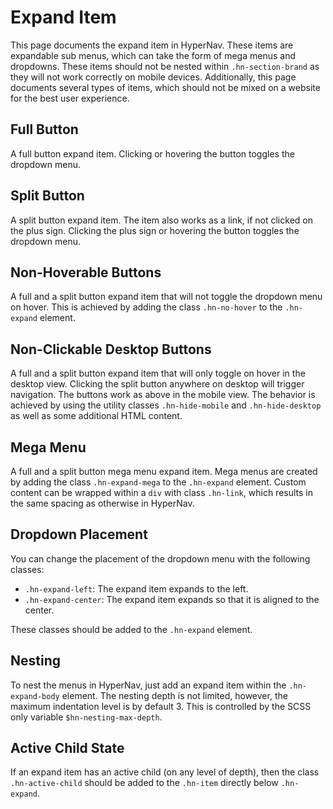 ﻿# Expand Item

This page documents the expand item in HyperNav. 
These items are expandable sub menus, which can take the form of
mega menus and dropdowns. These items should not be nested within 
`.hn-section-brand` as they will not work correctly on mobile devices. 
Additionally, this page documents several types of items, which should
not be mixed on a website for the best user experience.

## Full Button

A full button expand item. Clicking or hovering the button toggles the dropdown menu.

<div class="example" data-src="examples/full-button.html"></div>

## Split Button

A split button expand item. The item also works as a link, if not clicked on the plus sign. 
Clicking the plus sign or hovering the button toggles the dropdown menu.

<div class="example" data-src="examples/split-button.html"></div>

## Non-Hoverable Buttons

A full and a split button expand item that will not toggle the dropdown menu on hover. This is 
achieved by adding the class `.hn-no-hover` to the `.hn-expand` element.

<div class="example" data-src="examples/non-hoverable-button.html"></div>

## Non-Clickable Desktop Buttons

A full and a split button expand item that will only toggle on hover in the desktop view. 
Clicking the split button anywhere on desktop will trigger navigation.
The buttons work as above in the mobile view. The behavior is 
achieved by using the utility classes `.hn-hide-mobile` and `.hn-hide-desktop` as well
as some additional HTML content.

<div class="example" data-src="examples/non-clickable-desktop-button.html"></div>

## Mega Menu

A full and a split button mega menu expand item. Mega menus are created by 
adding the class `.hn-expand-mega` to the `.hn-expand` element. Custom content
can be wrapped within a `div` with class `.hn-link`, which results in the same
spacing as otherwise in HyperNav.

<div class="example" data-src="examples/mega-menu-button.html"></div>

## Dropdown Placement

You can change the placement of the dropdown menu with the following classes:

+ `.hn-expand-left`: The expand item expands to the left.
+ `.hn-expand-center`: The expand item expands so that it is aligned to the center.

These classes should be added to the `.hn-expand` element.

<div class="example" data-src="examples/dropdown-placement.html"></div>

## Nesting

To nest the menus in HyperNav, just add an expand item within the `.hn-expand-body` element.
The nesting depth is not limited, however, the maximum indentation level is by default 3. 
This is controlled by the SCSS only variable `$hn-nesting-max-depth`.

<div class="example" data-src="examples/nesting.html"></div>

## Active Child State

If an expand item has an active child (on any level of depth), then the class `.hn-active-child` 
should be added to the `.hn-item` directly below `.hn-expand`.

<div class="example" data-src="examples/active-child.html"></div>

